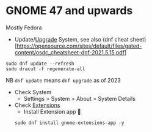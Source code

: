 # GNOME 47 and upwards

Mostly Fedora

- Update/[Upgrade](https://docs.fedoraproject.org/en-US/quick-docs/upgrading-fedora-offline/) System, see also (dnf cheat sheet)
  [https://opensource.com/sites/default/files/gated-content/osdc_cheatsheet-dnf-2021.5.15.pdf]

```
sudo dnf update --refresh
sudo dracut -f regenerate-all
```

NB `dnf update` means `dnf upgrade` as of 2023

- Check System
  - Settings > System > About > System Details
- Check [Extensions](https://docs.fedoraproject.org/en-US/quick-docs/gnome-shell-extensions/)
  - Install Extension app 🧩
  ```
  sudo dnf install gnome-extensions-app -y
  ```
